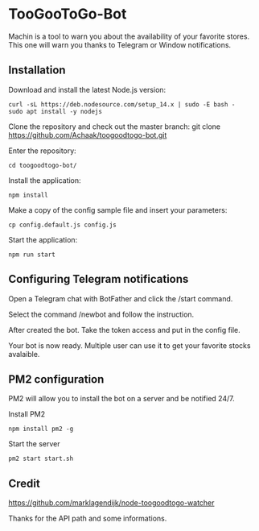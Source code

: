 # TooGooToGo-Bot
Machin is a tool to warn you about the availability of your favorite stores.
This one will warn you thanks to Telegram or Window notifications.

## Installation
Download and install the latest Node.js version:
```
curl -sL https://deb.nodesource.com/setup_14.x | sudo -E bash -
sudo apt install -y nodejs
```
Clone the repository and check out the master branch: git clone https://github.com/Achaak/toogoodtogo-bot.git

Enter the repository:
```
cd toogoodtogo-bot/
```

Install the application:
```
npm install
```

Make a copy of the config sample file and insert your parameters: 
```
cp config.default.js config.js
```

Start the application:
```
npm run start
```

## Configuring Telegram notifications
Open a Telegram chat with BotFather and click the /start command.

Select the command /newbot and follow the instruction.

After created the bot. Take the token access and put in the config file.

Your bot is now ready. Multiple user can use it to get your favorite stocks avalaible.

## PM2 configuration
PM2 will allow you to install the bot on a server and be notified 24/7.

Install PM2
```
npm install pm2 -g
```

Start the server
```
pm2 start start.sh
```


## Credit
https://github.com/marklagendijk/node-toogoodtogo-watcher

Thanks for the API path and some informations.